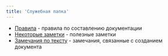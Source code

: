 ```yaml
---
title: 'Служебная папка'
---
```


- [Правила](rule.md) - правила по составлению документации
- [Некоторые заметки](note.md) - полезные заметки
- [Замечания по тексту](warning.md) - замечания, связанные с созданием документа

